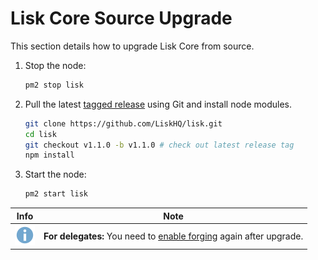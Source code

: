 # Lisk Core Source Upgrade

This section details how to upgrade Lisk Core from source. 

1. Stop the node:

    ```bash
    pm2 stop lisk
    ```

2. Pull the latest [tagged release](https://github.com/LiskHQ/lisk/releases) using Git and install node modules.
    ```bash
    git clone https://github.com/LiskHQ/lisk.git
    cd lisk
    git checkout v1.1.0 -b v1.1.0 # check out latest release tag
    npm install
    ```

3. Start the node:

    ```bash
    pm2 start lisk
    ```

Info | Note 
--- | --- 
![info note](../../info-icon.png "Info Note") | **For delegates:** You need to [enable forging](../../user-guide/configuration/configuration.md#forging) again after upgrade.
